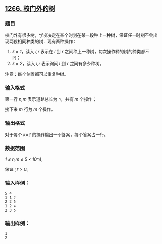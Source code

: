 ## [1266. 校门外的树](https://www.acwing.com/problem/content/1268/)

### 题目

校门外有很多树，学校决定在某个时刻在某一段种上一种树，保证任一时刻不会出现两段相同种类的树，现有两种操作：

1. *k = 1*，读入 *l,r* 表示在 *l* 到 *r* 之间种上一种树，每次操作种的树的种类都不同；
2. *k = 2*，读入 *l,r* 表示询问 *l* 到 *r* 之间有多少种树。

注意：每个位置都可以重复种树。

### 输入格式

第一行 *n,m* 表示道路总长为 *n*，共有 *m* 个操作；

接下来 *m* 行为 *m* 个操作。

### 输出格式

对于每个 *k=2* 的操作输出一个答案，每个答案占一行。

### 数据范围

*1 ≤ n,m ≤ 5 × 10^4*,

保证 *l,r > 0*。

### 输入样例：

```
5 4
1 1 3
2 2 5
1 2 4
2 3 5
```

### 输出样例：

```
1
2
```
